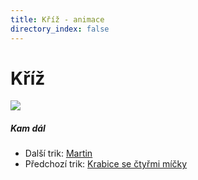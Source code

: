 ```yaml
---
title: Kříž - animace
directory_index: false
---
```


# Kříž

![](/animace/img/4-ball-cross-a.gif)

##### Kam dál

- Další trik: [Martin](martin.html "Další trik Martin")
- Předchozí trik: [Krabice se čtyřmi míčky](4-ball-box-a.html "Předchozí trik Krabice se čtyřmi míčky")

